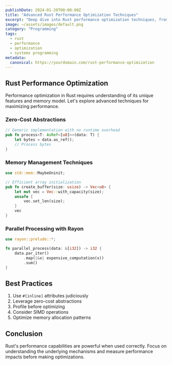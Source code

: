 ```yaml
---
publishDate: 2024-01-20T00:00:00Z
title: "Advanced Rust Performance Optimization Techniques"
excerpt: "Deep dive into Rust performance optimization techniques, from memory management to zero-cost abstractions."
image: ~/assets/images/default.png
category: "Programming"
tags:
  - rust
  - performance
  - optimization
  - systems programming
metadata:
  canonical: https://yourdomain.com/rust-performance-optimization
---
```


## Rust Performance Optimization

Performance optimization in Rust requires understanding of its unique features and memory model. Let's explore advanced techniques for maximizing performance.

### Zero-Cost Abstractions

```rust
// Generic implementation with no runtime overhead
pub fn process<T: AsRef<[u8]>>(data: T) {
    let bytes = data.as_ref();
    // Process bytes
}
```

### Memory Management Techniques

```rust
use std::mem::MaybeUninit;

// Efficient array initialization
pub fn create_buffer(size: usize) -> Vec<u8> {
    let mut vec = Vec::with_capacity(size);
    unsafe {
        vec.set_len(size);
    }
    vec
}
```

### Parallel Processing with Rayon

```rust
use rayon::prelude::*;

fn parallel_process(data: &[i32]) -> i32 {
    data.par_iter()
        .map(|&x| expensive_computation(x))
        .sum()
}
```

## Best Practices

1. Use `#[inline]` attributes judiciously
2. Leverage zero-cost abstractions
3. Profile before optimizing
4. Consider SIMD operations
5. Optimize memory allocation patterns

## Conclusion

Rust's performance capabilities are powerful when used correctly. Focus on understanding the underlying mechanisms and measure performance impacts before making optimizations.
